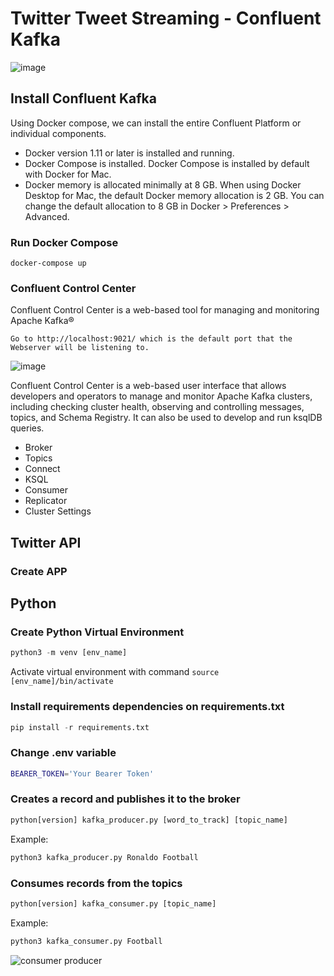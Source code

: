 # Twitter Tweet Streaming - Confluent Kafka
![image](https://user-images.githubusercontent.com/85284506/207523008-63721f3d-356a-44aa-b628-27bbc7f67c70.png)

## Install Confluent Kafka
Using Docker compose, we can install the entire Confluent Platform or individual components.

+ Docker version 1.11 or later is installed and running.
+ Docker Compose is installed. Docker Compose is installed by default with Docker for Mac.
+ Docker memory is allocated minimally at 8 GB. When using Docker Desktop for Mac, the default Docker memory allocation is 2 GB. You can change the default allocation to 8 GB in Docker > Preferences > Advanced.

### Run Docker Compose 
```docker
docker-compose up
```
    
### Confluent Control Center    
Confluent Control Center is a web-based tool for managing and monitoring Apache Kafka®

    Go to http://localhost:9021/ which is the default port that the Webserver will be listening to.

![image](https://user-images.githubusercontent.com/85284506/207524846-179475b7-8bf8-406a-b6ba-4523c5d88304.png)

Confluent Control Center is a web-based user interface that allows developers and operators to manage and monitor Apache Kafka clusters, including checking cluster health, observing and controlling messages, topics, and Schema Registry. It can also be used to develop and run ksqlDB queries.

 + Broker
 + Topics
 + Connect
 + KSQL
 + Consumer
 + Replicator
 + Cluster Settings

## Twitter API

### Create APP

## Python

### Create Python Virtual Environment
```python
python3 -m venv [env_name]
```

Activate virtual environment with command `source [env_name]/bin/activate`
    
### Install requirements dependencies on requirements.txt

```python
pip install -r requirements.txt
```

### Change .env variable

```bash
BEARER_TOKEN='Your Bearer Token'
```

### Creates a record and publishes it to the broker

```python
python[version] kafka_producer.py [word_to_track] [topic_name]
```

Example:

```python
python3 kafka_producer.py Ronaldo Football
```

### Consumes records from the topics

```python
python[version] kafka_consumer.py [topic_name]
```

Example:

```python
python3 kafka_consumer.py Football
```

![consumer producer](https://user-images.githubusercontent.com/85284506/207526966-bf0dff86-1bea-4c24-8c55-215b50504a4e.png)

